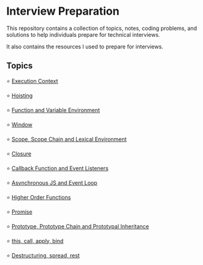 # Interview Preparation

This repository contains a collection of topics, notes, coding problems, and solutions to help individuals prepare for technical interviews.

It also contains the resources I used to prepare for interviews.

## Topics

⭐ [Execution Context](./JavaScript/01%20Execution%20Context%20and%20Call%20Stack/README.md)

⭐ [Hoisting](./JavaScript/02%20Hoisting/README.md)

⭐ [Function and Variable Environment](./JavaScript/03%20Functions%20and%20Variable%20Environment/README.md)

⭐ [Window](JavaScript/04%20window/README.md)

⭐ [Scope, Scope Chain and Lexical Environment](./JavaScript/05%20Scope,%20Scope%20Chain%20and%20Lexical%20Environment/README.md)

⭐ [Closure](./JavaScript/06%20Closure/README.md)

⭐ [Callback Function and Event Listeners](./JavaScript/07%20Callback%20Function%20and%20Event%20Listeners/README.md)

⭐ [Asynchronous JS and Event Loop](./JavaScript/08%20Asynchronous%20JS%20and%20Evenet%20loop/README.md)

⭐ [Higher Order Functions](./JavaScript/09%20Higher%20Order%20Function/README.md)

⭐ [Promise](./JavaScript/10%20Promise/README.md)

⭐ [Prototype, Prototype Chain and Prototypal Inheritance](./JavaScript/11%20Prototype%20Prototype%20Chain%20and%20Prototype%20Inheritance/README.md)

⭐ [this, call, apply, bind](./JavaScript/11%20this%20call%20apply%20bind/README.md)

⭐ [Destructuring, spread, rest](./JavaScript/12%20Destructuring,%20spread,%20rest/README.md)
